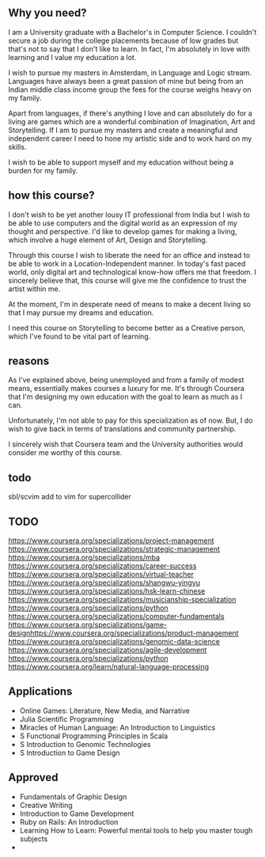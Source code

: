 ## Why you need?

I am a University graduate with a Bachelor's in Computer Science. I couldn't secure a job during the college placements because of low grades but that's not to say that I don't like to learn. In fact, I'm absolutely in love with learning and I value my education a lot. 

I wish to pursue my masters in Amsterdam, in Language and Logic stream. Languages have always been a great passion of mine but being from an Indian middle class income group the fees for the course weighs heavy on my family.  

Apart from languages, if there's anything I love and can absolutely do for a living are games which are a wonderful combination of Imagination, Art and Storytelling. If I am to pursue my masters and create a meaningful and independent career I need to hone my artistic side and to work hard on my skills. 

I wish to be able to support myself and my education without being a burden for my family.


## how this course?

I don't wish to be yet another lousy IT professional from India but I wish to be able to use computers and the digital world as an expression of my thought and perspective. I'd like to develop games for making a living, which involve a huge element of Art, Design and Storytelling. 

Through this course I wish to liberate the need for an office and instead to be able to work in a Location-Independent manner. In today's fast paced world, only digital art and technological know-how offers me that freedom. I sincerely believe that, this course will give me the confidence to trust the artist within me. 

At the moment, I'm in desperate need of means to make a decent living so that I may pursue my dreams and education. 

I need this course on Storytelling to become better as a Creative person, which I've found to be vital part of learning.

## reasons
As I've explained above, being unemployed and from a family of modest means, essentially makes courses a luxury for me. It's through Coursera that I'm designing my own education with the goal to learn as much as I can.

Unfortunately, I'm not able to pay for this specialization as of now. But, I do wish to give back in terms of translations and community partnership.

I sincerely wish that Coursera team and the University authorities would consider me worthy of this course.

## todo
sbl/scvim
add to vim for supercollider

## TODO

https://www.coursera.org/specializations/project-management
https://www.coursera.org/specializations/strategic-management
https://www.coursera.org/specializations/mba
https://www.coursera.org/specializations/career-success
https://www.coursera.org/specializations/virtual-teacher
https://www.coursera.org/specializations/shangwu-yingyu
https://www.coursera.org/specializations/hsk-learn-chinese
https://www.coursera.org/specializations/musicianship-specialization
https://www.coursera.org/specializations/python
https://www.coursera.org/specializations/computer-fundamentals
https://www.coursera.org/specializations/game-designhttps://www.coursera.org/specializations/product-management
https://www.coursera.org/specializations/genomic-data-science
https://www.coursera.org/specializations/agile-development
https://www.coursera.org/specializations/python
https://www.coursera.org/learn/natural-language-processing

 ## Applications

- Online Games: Literature, New Media, and Narrative
- Julia Scientific Programming
- Miracles of Human Language: An Introduction to Linguistics
- S Functional Programming Principles in Scala
- S Introduction to Genomic Technologies
- S Introduction to Game Design


## Approved

-  Fundamentals of Graphic Design
-  Creative Writing
 - Introduction to Game Development 
 - Ruby on Rails: An Introduction
 - Learning How to Learn: Powerful mental tools to help you master tough subjects
 - 

